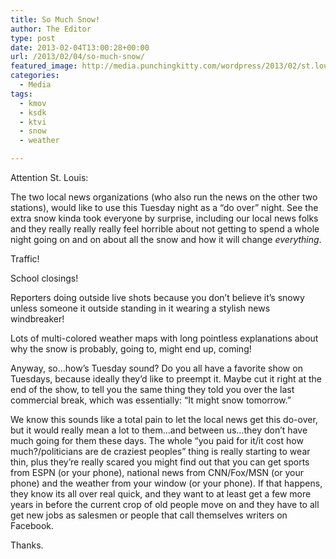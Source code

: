 ```yaml
---
title: So Much Snow!
author: The Editor
type: post
date: 2013-02-04T13:00:28+00:00
url: /2013/02/04/so-much-snow/
featured_image: http://media.punchingkitty.com/wordpress/2013/02/st.louis-arch-snow.gif
categories:
  - Media
tags:
  - kmov
  - ksdk
  - ktvi
  - snow
  - weather

---
```

Attention St. Louis:

The two local news organizations (who also run the news on the other two stations), would like to use this Tuesday night as a &#8220;do over&#8221; night. See the extra snow kinda took everyone by surprise, including our local news folks and they really really really feel horrible about not getting to spend a whole night going on and on about all the snow and how it will change _everything_.

Traffic!

School closings!

Reporters doing outside live shots because you don&#8217;t believe it&#8217;s snowy unless someone it outside standing in it wearing a stylish news windbreaker!

Lots of multi-colored weather maps with long pointless explanations about why the snow is probably, going to, might end up, coming!

Anyway, so&#8230;how&#8217;s Tuesday sound? Do you all have a favorite show on Tuesdays, because ideally they&#8217;d like to preempt it. Maybe cut it right at the end of the show, to tell you the same thing they told you over the last commercial break, which was essentially: &#8220;It might snow tomorrow.&#8221;

We know this sounds like a total pain to let the local news get this do-over, but it would really mean a lot to them&#8230;and between us&#8230;they don&#8217;t have much going for them these days. The whole &#8220;you paid for it/it cost how much?/politicians are de craziest peoples&#8221; thing is really starting to wear thin, plus they&#8217;re really scared you might find out that you can get sports from ESPN (or your phone), national news from CNN/Fox/MSN (or your phone) and the weather from your window (or your phone). If that happens, they know its all over real quick, and they want to at least get a few more years in before the current crop of old people move on and they have to all get new jobs as salesmen or people that call themselves writers on Facebook.

Thanks.
